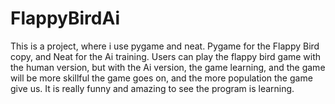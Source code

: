 # FlappyBirdAi

This is a project, where i use pygame and neat. Pygame for the Flappy Bird copy, and Neat for the Ai training. Users can play the flappy bird game with the human version, but with the Ai version, the game learning, and the game will be more skillful the game goes on, and the more population the game give us. It is really funny and amazing to see the program is learning.
